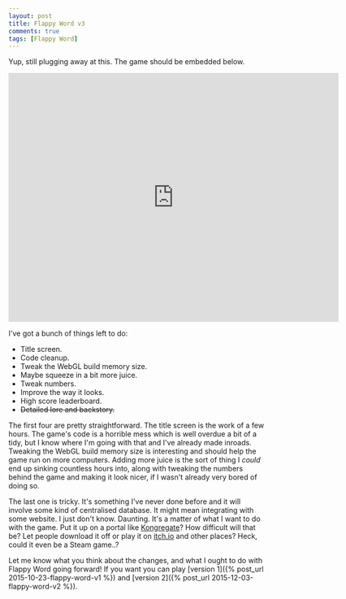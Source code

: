 ```yaml
---
layout: post
title: Flappy Word v3
comments: true
tags: [Flappy Word]
---
```


Yup, still plugging away at this. The game should be embedded below.

<!--more-->

<iframe src="https://googledrive.com/host/0B7qrbyhEE5SeT3VzNlQ3b3czc1E" width="650" height="490" scrolling="no" frameborder="0"></iframe>

I've got a bunch of things left to do:

* Title screen.
* Code cleanup.
* Tweak the WebGL build memory size.
* Maybe squeeze in a bit more juice.
* Tweak numbers. 
* Improve the way it looks.
* High score leaderboard.
* <s>Detailed lore and backstory.</s>

The first four are pretty straightforward. The title screen is the work of a few hours. The game's code is a horrible mess which is well overdue a bit of a tidy, but I know where I'm going with that and I've already made inroads. Tweaking the WebGL build memory size is interesting and should help the game run on more computers. Adding more juice is the sort of thing I *could* end up sinking countless hours into, along with tweaking the numbers behind the game and making it look nicer, if I wasn't already very bored of doing so.

The last one is tricky. It's something I've never done before and it will involve some kind of centralised database. It might mean integrating with some website. I just don't know. Daunting. It's a matter of what I want to do with the game. Put it up on a portal like [Kongregate](http://www.kongregate.com)? How difficult will that be? Let people download it off or play it on [itch.io](http://itch.io) and other places? Heck, could it even be a Steam game..?

Let me know what you think about the changes, and what I ought to do with Flappy Word going forward! If you want you can play [version 1]({% post_url 2015-10-23-flappy-word-v1 %}) and [version 2]({% post_url 2015-12-03-flappy-word-v2 %}).
